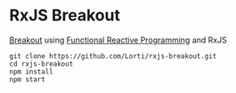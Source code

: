 # RxJS Breakout

[Breakout](https://en.wikipedia.org/wiki/Breakout_(video_game)) using [Functional Reactive Programming](https://gist.github.com/staltz/868e7e9bc2a7b8c1f754) and RxJS

```
git clone https://github.com/Lorti/rxjs-breakout.git
cd rxjs-breakout
npm install
npm start
```
